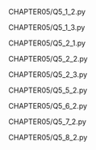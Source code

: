 CHAPTER05/Q5_1_2.py

CHAPTER05/Q5_1_3.py

CHAPTER05/Q5_2_1.py

CHAPTER05/Q5_2_2.py

CHAPTER05/Q5_2_3.py

CHAPTER05/Q5_5_2.py

CHAPTER05/Q5_6_2.py

CHAPTER05/Q5_7_2.py

CHAPTER05/Q5_8_2.py
